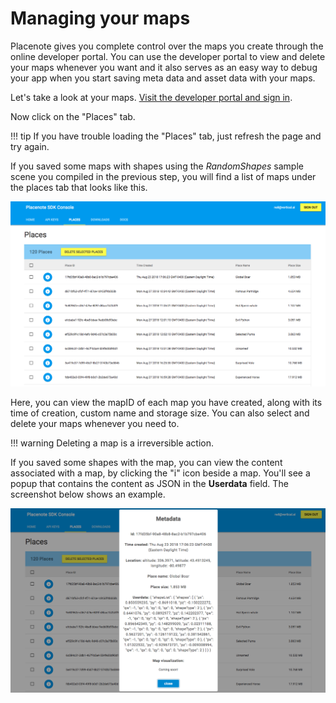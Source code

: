 # Managing your maps

Placenote gives you complete control over the maps you create through the online developer portal. You can use the developer portal to view and delete your maps whenever you want and it also serves as an easy way to debug your app when you start saving meta data and asset data with your maps.

Let's take a look at your maps. [Visit the developer portal and sign in](https://developer.placenote.com).

Now click on the "Places" tab.

!!! tip
    If you have trouble loading the "Places" tab, just refresh the page and try again.

If you saved some maps with shapes using the *RandomShapes* sample scene you compiled in the previous step, you will find a list of maps under the places tab that looks like this.

![List of maps](../img/unity/manage-maps-1.png)

Here, you can view the mapID of each map you have created, along with its time of creation, custom name and storage size. You can also select and delete your maps whenever you need to.

!!! warning
    Deleting a map is a irreversible action.

If you saved some shapes with the map, you can view the content associated with a map, by clicking the "i" icon beside a map. You'll see a popup that contains the content as JSON in the **Userdata** field. The screenshot below shows an example.

![Map Meta Data and Assets](../img/unity/manage-maps-2.png)
